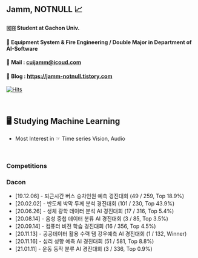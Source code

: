 ## Jamm, NOTNULL 📈

#### 🇰🇷 Student at Gachon Univ. 
#### 🏫 Equipment System & Fire Engineering / Double Major in Department of AI-Software
#### 📨 Mail : cuijamm@icoud.com
#### 📝 Blog : https://jamm-notnull.tistory.com


[![Hits](https://hits.seeyoufarm.com/api/count/incr/badge.svg?url=https%3A%2F%2Fgithub.com%2Fcuijamm&count_bg=%2379C83D&title_bg=%23000000&icon=apple.svg&icon_color=%23FFFFFF&title=HITS&edge_flat=false)](https://hits.seeyoufarm.com)



<br>

## 🖥 Studying Machine Learning
- Most Interest in ☞ Time series Vision, Audio






<br>

### Competitions
### Dacon
- [19.12.06] - 퇴근시간 버스 승차인원 예측 경진대회 (49 / 259, Top 18.9%)
- [20.02.02] - 반도체 박막 두께 분석 경진대회 (101 / 230, Top 43.9%)
- [20.06.26] - 생체 광학 데이터 분석 AI 경진대회 (17 / 316, Top 5.4%)
- [20.08.14] - 음성 중첩 데이터 분류 AI 경진대회 (3 / 85, Top 3.5%)
- [20.09.14] - 컴퓨터 비전 학습 경진대회 (16 / 356, Top 4.5%)
- [20.11.13] - 공공데이터 활용 수력 댐 강우예측 AI 경진대회 (1 / 132, Winner)
- [20.11.16] - 심리 성향 예측 AI 경진대회 (51 / 581, Top 8.8%)
- [21.01.11] - 운동 동작 분류 AI 경진대회 (3 / 336, Top 0.9%)





<!--
**cuijamm/cuijamm** is a ✨ _special_ ✨ repository because its `README.md` (this file) appears on your GitHub profile.

Here are some ideas to get you started:

- 🔭 I’m currently working on ...
- 🌱 I’m currently learning ...
- 👯 I’m looking to collaborate on ...
- 🤔 I’m looking for help with ...
- 💬 Ask me about ...
- 📫 How to reach me: ...
- 😄 Pronouns: ...
- ⚡ Fun fact: ...
-->
